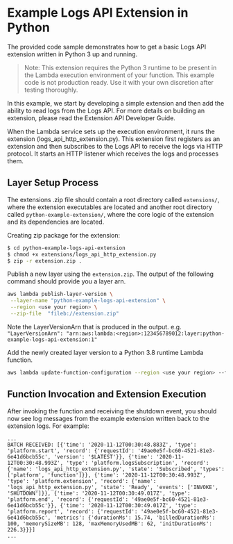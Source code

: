 # Example Logs API Extension in Python
The provided code sample demonstrates how to get a basic Logs API extension written in Python 3 up and running.

> Note: This extension requires the Python 3 runtime to be present in the Lambda execution environment of your function. This example code is not production ready. Use it with your own discretion after testing thoroughly.

In this example, we start by developing a simple extension and then add the ability to read logs from the Logs API. For more details on building an extension, please read the Extension API Developer Guide.

When the Lambda service sets up the execution environment, it runs the extension (logs_api_http_extension.py). This extension first registers as an extension and then subscribes to the Logs API to receive the logs via HTTP protocol. It starts an HTTP listener which receives the logs and processes them.

## Layer Setup Process
The extensions .zip file should contain a root directory called `extensions/`, where the extension executables are located and another root directory called `python-example-extension/`, where the core logic of the extension  and its dependencies are located.

Creating zip package for the extension:
```bash
$ cd python-example-logs-api-extension
$ chmod +x extensions/logs_api_http_extension.py
$ zip -r extension.zip .
```

Publish a new layer using the `extension.zip`. The output of the following command should provide you a layer arn.
```bash
aws lambda publish-layer-version \
 --layer-name "python-example-logs-api-extension" \
 --region <use your region> \
 --zip-file  "fileb://extension.zip"
```
Note the LayerVersionArn that is produced in the output.
e.g. `"LayerVersionArn": "arn:aws:lambda:<region>:123456789012:layer:python-example-logs-api-extension:1"`

Add the newly created layer version to a Python 3.8 runtime Lambda function.
```bash
aws lambda update-function-configuration --region <use your region> --function-name <your function name> --layers <LayerVersionArn from previous step>
```

## Function Invocation and Extension Execution
After invoking the function and receiving the shutdown event, you should now see log messages from the example extension written back to the extension logs. For example:
```
...
BATCH RECEIVED: [{'time': '2020-11-12T00:30:48.883Z', 'type': 'platform.start', 'record': {'requestId': '49ae0e5f-bc60-4521-81e3-6e41d6bcb55c', 'version': '$LATEST'}}, {'time': '2020-11-12T00:30:48.993Z', 'type': 'platform.logsSubscription', 'record': {'name': 'logs_api_http_extension.py', 'state': 'Subscribed', 'types': ['platform', 'function']}}, {'time': '2020-11-12T00:30:48.993Z', 'type': 'platform.extension', 'record': {'name': 'logs_api_http_extension.py', 'state': 'Ready', 'events': ['INVOKE', 'SHUTDOWN']}}, {'time': '2020-11-12T00:30:49.017Z', 'type': 'platform.end', 'record': {'requestId': '49ae0e5f-bc60-4521-81e3-6e41d6bcb55c'}}, {'time': '2020-11-12T00:30:49.017Z', 'type': 'platform.report', 'record': {'requestId': '49ae0e5f-bc60-4521-81e3-6e41d6bcb55c', 'metrics': {'durationMs': 15.74, 'billedDurationMs': 100, 'memorySizeMB': 128, 'maxMemoryUsedMB': 62, 'initDurationMs': 226.3}}}]
...
```